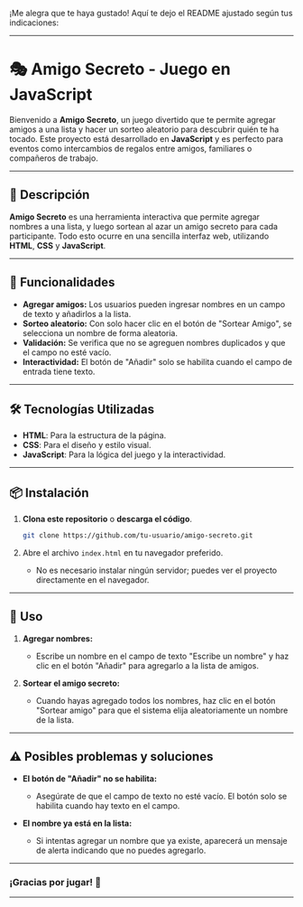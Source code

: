 ¡Me alegra que te haya gustado! Aquí te dejo el README ajustado según tus indicaciones:

---

# 🎭 **Amigo Secreto - Juego en JavaScript**

Bienvenido a **Amigo Secreto**, un juego divertido que te permite agregar amigos a una lista y hacer un sorteo aleatorio para descubrir quién te ha tocado. Este proyecto está desarrollado en **JavaScript** y es perfecto para eventos como intercambios de regalos entre amigos, familiares o compañeros de trabajo.

---

## 📑 **Descripción**

**Amigo Secreto** es una herramienta interactiva que permite agregar nombres a una lista, y luego sortean al azar un amigo secreto para cada participante. Todo esto ocurre en una sencilla interfaz web, utilizando **HTML**, **CSS** y **JavaScript**.

---

## 🚀 **Funcionalidades**

- **Agregar amigos:** Los usuarios pueden ingresar nombres en un campo de texto y añadirlos a la lista.
- **Sorteo aleatorio:** Con solo hacer clic en el botón de "Sortear Amigo", se selecciona un nombre de forma aleatoria.
- **Validación:** Se verifica que no se agreguen nombres duplicados y que el campo no esté vacío.
- **Interactividad:** El botón de "Añadir" solo se habilita cuando el campo de entrada tiene texto.

---

## 🛠 **Tecnologías Utilizadas**

- **HTML**: Para la estructura de la página.
- **CSS**: Para el diseño y estilo visual.
- **JavaScript**: Para la lógica del juego y la interactividad.

---

## 📦 **Instalación**

1. **Clona este repositorio** o **descarga el código**.
    ```bash
    git clone https://github.com/tu-usuario/amigo-secreto.git
    ```

2. Abre el archivo `index.html` en tu navegador preferido.
    - No es necesario instalar ningún servidor; puedes ver el proyecto directamente en el navegador.

---

## 🔧 **Uso**

1. **Agregar nombres:**
   - Escribe un nombre en el campo de texto "Escribe un nombre" y haz clic en el botón "Añadir" para agregarlo a la lista de amigos.
   
2. **Sortear el amigo secreto:**
   - Cuando hayas agregado todos los nombres, haz clic en el botón "Sortear amigo" para que el sistema elija aleatoriamente un nombre de la lista.

---

## ⚠️ **Posibles problemas y soluciones**

- **El botón de "Añadir" no se habilita:**
  - Asegúrate de que el campo de texto no esté vacío. El botón solo se habilita cuando hay texto en el campo.
  
- **El nombre ya está en la lista:**
  - Si intentas agregar un nombre que ya existe, aparecerá un mensaje de alerta indicando que no puedes agregarlo.

---

### **¡Gracias por jugar!** 🎉

---
